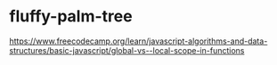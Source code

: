 # fluffy-palm-tree
https://www.freecodecamp.org/learn/javascript-algorithms-and-data-structures/basic-javascript/global-vs--local-scope-in-functions
